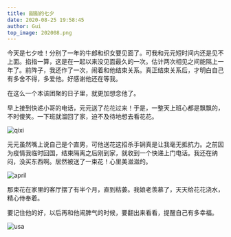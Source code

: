 ```yaml
---
title: 甜甜的七夕
date: 2020-08-25 19:58:45
author: Gui
top_image: 202008.png
---
```


今天是七夕哇！分别了一年的牛郎和织女要见面了。可我和元元短时间内还是见不上面。掐指一算，这是在一起以来没见面最久的一次。估计两次相见之间能隔上一年了。前阵子，我还作了一次，闹着和他结束关系。真正结束关系后，才明白自己有多舍不得，多爱他。好感谢他还在等我。

在这么一个本该团聚的日子里，就更加想念他了。

早上接到快递小哥的电话，元元送了花花过来！于是，一整天上班心都是飘飘的，不时傻笑。一下班就溜回了家，迫不及待地想去看花花。

![qixi](202008.png)



元元虽然嘴上说自己是个直男，可他送花这招杀手锏真是让我毫无抵抗力。之前因为疫情我临时回国，结束隔离之后刚到家，就收到一个快递上门电话。我还在纳闷，没买东西啊。居然被送了一束花！心里美滋滋的。

![april](202004.png)

那束花在家里的客厅摆了有半个月，直到枯萎。我娘老羡慕了，天天给花花浇水，精心侍奉着。

要记住他的好，以后再和他闹脾气的时候，要翻出来看看，提醒自己有多幸福。

![usa](201812.png)